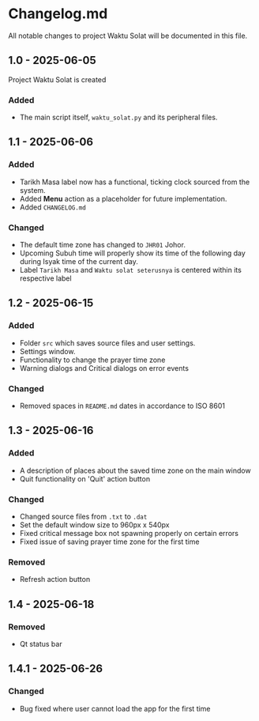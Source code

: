 # Changelog.md
All notable changes to project Waktu Solat will be documented in this file.
## 1.0 - 2025-06-05
Project Waktu Solat is created
### Added
- The main script itself, ```waktu_solat.py``` and its peripheral files.

## 1.1 - 2025-06-06
### Added
- Tarikh Masa label now has a functional, ticking clock sourced from the system.
- Added <b>Menu</b> action as a placeholder for future implementation.
- Added ```CHANGELOG.md```
### Changed
- The default time zone has changed to ```JHR01``` Johor.
- Upcoming Subuh time will properly show its time of the following day during Isyak time of the current day.
- Label ```Tarikh Masa``` and ```Waktu solat seterusnya``` is centered within its respective label

## 1.2 - 2025-06-15
### Added
- Folder `src` which saves source files and user settings.
- Settings window.
- Functionality to change the prayer time zone
- Warning dialogs and Critical dialogs on error events
### Changed
- Removed spaces in `README.md` dates in accordance to ISO 8601

## 1.3 - 2025-06-16
### Added 
- A description of places about the saved time zone on the main window
- Quit functionality on 'Quit' action button
### Changed
- Changed source files from ```.txt``` to ```.dat```
- Set the default window size to 960px x 540px
- Fixed critical message box not spawning properly on certain errors
- Fixed issue of saving prayer time zone for the first time 
### Removed
- Refresh action button 

## 1.4 - 2025-06-18
### Removed
- Qt status bar

## 1.4.1 - 2025-06-26
### Changed
- Bug fixed where user cannot load the app for the first time
